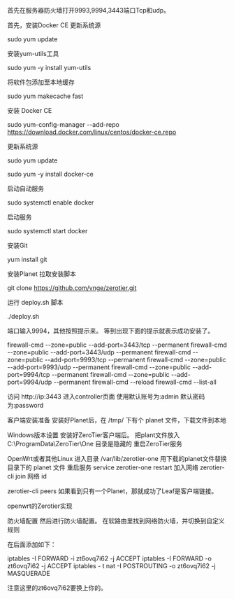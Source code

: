 首先在服务器防火墙打开9993,9994,3443端口Tcp和udp。

首先，安装Docker CE
更新系统源

sudo yum update

安装yum-utils工具

sudo yum -y install yum-utils

将软件包添加至本地缓存

sudo yum makecache fast

安装 Docker CE

sudo yum-config-manager --add-repo https://download.docker.com/linux/centos/docker-ce.repo

更新系统源

sudo yum update

sudo yum -y install docker-ce

启动自动服务

sudo systemctl enable docker

启动服务

sudo systemctl start docker

安装Git

yum install git


安装Planet
拉取安装脚本

git clone https://github.com/vnge/zerotier.git

运行 deploy.sh 脚本

./deploy.sh

端口输入9994，其他按照提示来。
等到出现下面的提示就表示成功安装了。

firewall-cmd --zone=public --add-port=3443/tcp --permanent
firewall-cmd --zone=public --add-port=3443/udp --permanent
firewall-cmd --zone=public --add-port=9993/tcp --permanent
firewall-cmd --zone=public --add-port=9993/udp --permanent
firewall-cmd --zone=public --add-port=9994/tcp --permanent
firewall-cmd --zone=public --add-port=9994/udp --permanent
firewall-cmd --reload
firewall-cmd --list-all



访问 http://ip:3443 进入controller页面
使用默认账号为:admin
默认密码为:password


客户端安装准备
安装好Planet后，在 /tmp/ 下有个 planet 文件，下载文件到本地

Windows版本设置
安装好ZeroTier客户端后。
把plant文件放入C:\ProgramData\ZeroTier\One
目录是隐藏的
重启ZeroTier服务

OpenWrt或者其他Linux
进入目录 /var/lib/zerotier-one
用下载的planet文件替换目录下的 planet 文件
重启服务 service zerotier-one restart
加入网络 zerotier-cli join 网络 id


zerotier-cli peers
如果看到只有一个Planet，那就成功了Leaf是客户端链接。



openwrt的Zerotier实现

防火墙配置
然后进行防火墙配置。
在软路由里找到网络防火墙，并切换到自定义规则


在后面添加如下：

iptables -I FORWARD -i zt6ovq7i62 -j ACCEPT
iptables -I FORWARD -o zt6ovq7i62 -j ACCEPT
iptables - t nat -I POSTROUTING -o zt6ovq7i62 -j MASQUERADE

注意这里的zt6ovq7i62要换上你的。
